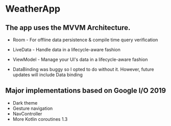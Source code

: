 # WeatherApp

## The app uses the MVVM Architecture.

* Room - For offline data persistence & compile time query verification
* LiveData - Handle data in a lifecycle-aware fashion
* ViewModel - Manage your UI's data in a lifecycle-aware fashion

* DataBinding was buggy so I opted to do without it. However, future updates will include Data binding

## Major implementations based on Google I/O 2019
* Dark theme
* Gesture navigation
* NavController
* More Kotlin coroutines 1.3
